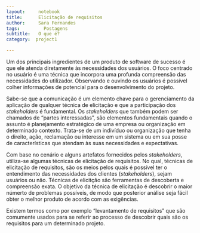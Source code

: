 ```yaml
---
layout:     notebook
title:      Elicitação de requisitos
author:     Sara Fernandes
tags: 		  Postagens
subtitle:   O que é?
category:  project1

---
```

<!--visualworkflow: true -->

Um dos principais ingredientes de um produto de software de sucesso é que ele atenda diretamente às necessidades dos usuários. O foco centrado no usuário é uma técnica que incorpora uma profunda compreensão das necessidades do utilizador. Observando e ouvindo os usuários é possível colher informações de potencial para o desenvolvimento do projeto.

Sabe-se que a comunicação é um elemento chave para o gerenciamento da aplicação de qualquer técnica de elicitação e que a participação dos *stakeholders* é fundamental. Os *stakeholders* que também podem ser chamados de “partes interessadas”, são elementos fundamentais quando o assunto é planejamento estratégico de uma empresa ou organização em determinado contexto. Trata-se de um indivíduo ou organização que tenha o direito, ação, reclamação ou interesse em um sistema ou em sua posse de características que atendam às suas necessidades e expectativas.

Com base no cenário e alguns artefatos fornecidos pelos *stakeholders*, utiliza-se algumas técnicas de elicitação de requisitos. No qual, técnicas de elicitação de requisitos, são os meios pelos quais é possível ter o entendimento das necessidades dos clientes (*stakeholders*), sejam usuários ou não. Técnicas de elicitção são ferramentas de descoberta e compreensão exata. O objetivo da técnica de elicitação é descobrir o maior númerto de problemas possíveis, de modo que posterior análise seja fácil obter o melhor produto
de acordo com as exigências.

Existem termos como por exemplo “levantamento de requisitos” que são comumente usados para se referir ao processo de descobrir quais são os requisitos para um determinado projeto.
